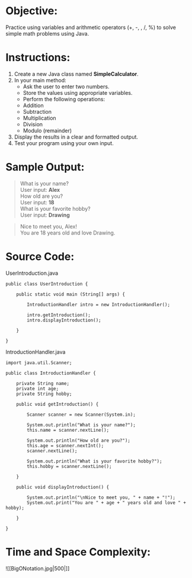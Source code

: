 # Objective:  
Practice using variables and arithmetic operators (+, -, , /, %) to solve simple math problems using Java. 
  
# Instructions:  
1. Create a new Java class named **SimpleCalculator**.  
2. In your main method:
	- Ask the user to enter two numbers.
	- Store the values using appropriate variables.
	- Perform the following operations:
	- Addition
	- Subtraction
	- Multiplication
	- Division
	- Modulo (remainder)
3. Display the results in a clear and formatted output.
4. Test your program using your own input.
# Sample Output:  
> What is your name?   
> User input: **Alex**  
> How old are you?   
> User input: **18**  
> What is your favorite hobby?   
> User input: **Drawing**  

> Nice to meet you, Alex!  
> You are 18 years old and love Drawing.

# Source Code:  
UserIntroduction.java
```
public class UserIntroduction {

	public static void main (String[] args) {

		IntroductionHandler intro = new IntroductionHandler();

		intro.getIntroduction();
		intro.displayIntroduction();
	
	}

}
```

IntroductionHandler.java
```
import java.util.Scanner;

public class IntroductionHandler {

	private String name;
	private int age;
	private String hobby;

	public void getIntroduction() {
	
		Scanner scanner = new Scanner(System.in);
	
		System.out.println("What is your name?");
		this.name = scanner.nextLine();	

		System.out.println("How old are you?");
		this.age = scanner.nextInt();
		scanner.nextLine();

		System.out.println("What is your favorite hobby?");
		this.hobby = scanner.nextLine();

	}

	public void displayIntroduction() {

		System.out.println("\nNice to meet you, " + name + "!");
		System.out.print("You are " + age + " years old and love " + hobby);	

	}

}
```

# Time and Space Complexity: 
![[BigONotation.jpg|500|]]